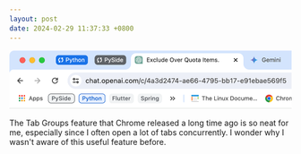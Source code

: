 ```yaml
---
layout: post
date: 2024-02-29 11:37:33 +0800
---
```


![Chrome Tab Groups](/assets/img/2024/chrome-tab-groups-feature.png)

The Tab Groups feature that Chrome released a long time ago is so neat for me, especially since I often open a lot of tabs concurrently. I wonder why I wasn't aware of this useful feature before.
